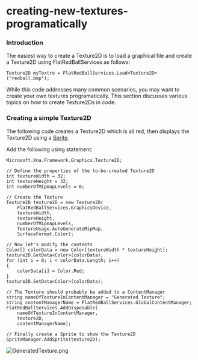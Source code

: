 # creating-new-textures-programatically

### Introduction

The easiest way to create a Texture2D is to load a graphical file and create a Texture2D using FlatRedBallServices as follows:

```
Texture2D myTextre = FlatRedBallServices.Load<Texture2D>("redball.bmp");
```

While this code addresses many common scenarios, you may want to create your own textures programatically. This section discusses various topics on how to create Texture2Ds in code.

### Creating a simple Texture2D

The following code creates a Texture2D which is all red, then displays the Texture2D using a [Sprite](../../../../frb/docs/index.php).

Add the following using statement:

```
Microsoft.Xna.Framework.Graphics.Texture2D;

// Define the properties of the to-be-created Texture2D
int textureWidth = 32;
int textureHeight = 32;
int numberOfMipmapLevels = 0;

// Create the Texture
Texture2D texture2D = new Texture2D(
    FlatRedBallServices.GraphicsDevice,
    textureWidth,
    textureHeight,
    numberOfMipmapLevels,
    TextureUsage.AutoGenerateMipMap,
    SurfaceFormat.Color);

// Now let's modify the contents
Color[] colorData = new Color[textureWidth * textureHeight];
texture2D.GetData<Color>(colorData);
for (int i = 0; i < colorData.Length; i++)
{
    colorData[i] = Color.Red;
}
texture2D.SetData<Color>(colorData);

// The Texture should probably be added to a ContentManager
string nameOfTextureInContentManager = "Generated Texture";
string contentManagerName = FlatRedBallServices.GlobalContentManager;
FlatRedBallServices.AddDisposable(
    nameOfTextureInContentManager,
    texture2D,
    contentManagerName);

// Finally create a Sprite to show the Texture2D
SpriteManager.AddSprite(texture2D);
```

![GeneratedTexture.png](../../../../.gitbook/assets/migrated\_media-GeneratedTexture.png)
